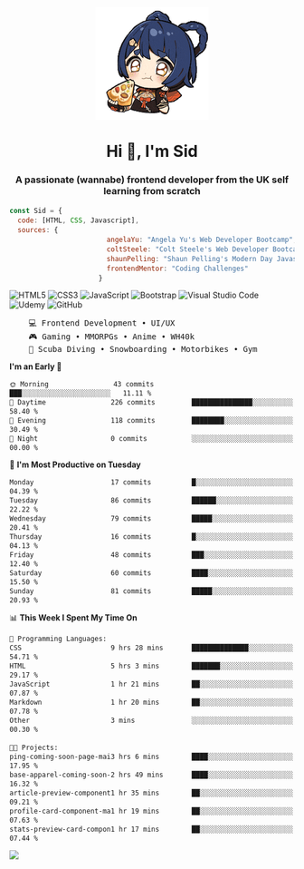 <p align="center">
<img align="center" src="imgs/HuTaoPizza.gif" alt="Logo">
</p>
<h1 align="center">Hi 👋, I'm Sid</h1>
<h3 align="center">A passionate (wannabe) frontend developer from the UK self learning from scratch</h3>


```javascript
const Sid = {
  code: [HTML, CSS, Javascript],
  sources: {
                        angelaYu: "Angela Yu's Web Developer Bootcamp",
                        coltSteele: "Colt Steele's Web Developer Bootcamp",
                        shaunPelling: "Shaun Pelling's Modern Day Javascript",
                        frontendMentor: "Coding Challenges"
                      }
```

![HTML5](https://img.shields.io/badge/html5-%23E34F26.svg?style=for-the-badge&logo=html5&logoColor=white)
![CSS3](https://img.shields.io/badge/css3-%231572B6.svg?style=for-the-badge&logo=css3&logoColor=white)
![JavaScript](https://img.shields.io/badge/javascript-%23323330.svg?style=for-the-badge&logo=javascript&logoColor=%23F7DF1E)
![Bootstrap](https://img.shields.io/badge/bootstrap-%238511FA.svg?style=for-the-badge&logo=bootstrap&logoColor=white)
![Visual Studio Code](https://img.shields.io/badge/Visual%20Studio%20Code-0078d7.svg?style=for-the-badge&logo=visual-studio-code&logoColor=white)
![Udemy](https://img.shields.io/badge/Udemy-A435F0?style=for-the-badge&logo=Udemy&logoColor=white)
![GitHub](https://img.shields.io/badge/github-%23121011.svg?style=for-the-badge&logo=github&logoColor=white)

<pre>
    💻 Frontend Development • UI/UX 
    🎮 Gaming • MMORPGs • Anime • WH40k
    💪 Scuba Diving • Snowboarding • Motorbikes • Gym
</pre>

<!--START_SECTION:waka-->
**I'm an Early 🐤** 

```text
🌞 Morning                43 commits          ███░░░░░░░░░░░░░░░░░░░░░░   11.11 % 
🌆 Daytime                226 commits         ███████████████░░░░░░░░░░   58.40 % 
🌃 Evening                118 commits         ████████░░░░░░░░░░░░░░░░░   30.49 % 
🌙 Night                  0 commits           ░░░░░░░░░░░░░░░░░░░░░░░░░   00.00 % 
```
📅 **I'm Most Productive on Tuesday** 

```text
Monday                   17 commits          █░░░░░░░░░░░░░░░░░░░░░░░░   04.39 % 
Tuesday                  86 commits          ██████░░░░░░░░░░░░░░░░░░░   22.22 % 
Wednesday                79 commits          █████░░░░░░░░░░░░░░░░░░░░   20.41 % 
Thursday                 16 commits          █░░░░░░░░░░░░░░░░░░░░░░░░   04.13 % 
Friday                   48 commits          ███░░░░░░░░░░░░░░░░░░░░░░   12.40 % 
Saturday                 60 commits          ████░░░░░░░░░░░░░░░░░░░░░   15.50 % 
Sunday                   81 commits          █████░░░░░░░░░░░░░░░░░░░░   20.93 % 
```


📊 **This Week I Spent My Time On** 

```text
💬 Programming Languages: 
CSS                      9 hrs 28 mins       ██████████████░░░░░░░░░░░   54.71 % 
HTML                     5 hrs 3 mins        ███████░░░░░░░░░░░░░░░░░░   29.17 % 
JavaScript               1 hr 21 mins        ██░░░░░░░░░░░░░░░░░░░░░░░   07.87 % 
Markdown                 1 hr 20 mins        ██░░░░░░░░░░░░░░░░░░░░░░░   07.78 % 
Other                    3 mins              ░░░░░░░░░░░░░░░░░░░░░░░░░   00.30 % 

🐱‍💻 Projects: 
ping-coming-soon-page-mai3 hrs 6 mins        ████░░░░░░░░░░░░░░░░░░░░░   17.95 % 
base-apparel-coming-soon-2 hrs 49 mins       ████░░░░░░░░░░░░░░░░░░░░░   16.32 % 
article-preview-component1 hr 35 mins        ██░░░░░░░░░░░░░░░░░░░░░░░   09.21 % 
profile-card-component-ma1 hr 19 mins        ██░░░░░░░░░░░░░░░░░░░░░░░   07.63 % 
stats-preview-card-compon1 hr 17 mins        ██░░░░░░░░░░░░░░░░░░░░░░░   07.44 % 
```


<!--END_SECTION:waka-->

<a href="">![](https://komarev.com/ghpvc/?username=sedaryildirim&style=for-the-badge)</a>
